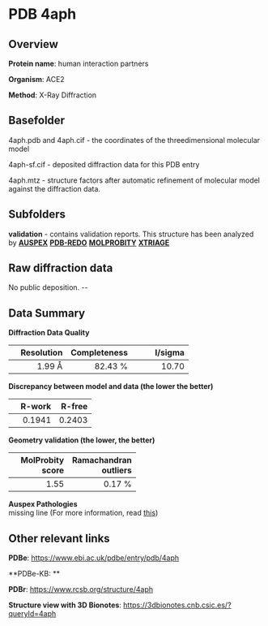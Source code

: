 # PDB 4aph

## Overview

**Protein name**: human interaction partners

**Organism**: ACE2

**Method**: X-Ray Diffraction



## Basefolder

4aph.pdb and 4aph.cif - the coordinates of the threedimensional molecular model

4aph-sf.cif - deposited diffraction data for this PDB entry

4aph.mtz - structure factors after automatic refinement of molecular model against the diffraction data.

## Subfolders





**validation** - contains validation reports. This structure has been analyzed by [**AUSPEX**](https://github.com/thorn-lab/coronavirus_structural_task_force/tree/master/pdb/human_interaction_partners/ACE2/4aph/validation/auspex) [**PDB-REDO**](https://github.com/thorn-lab/coronavirus_structural_task_force/tree/master/pdb/human_interaction_partners/ACE2/4aph/validation/pdb-redo) [**MOLPROBITY**](https://github.com/thorn-lab/coronavirus_structural_task_force/tree/master/pdb/human_interaction_partners/ACE2/4aph/validation/molprobity) [**XTRIAGE**](https://github.com/thorn-lab/coronavirus_structural_task_force/blob/master/pdb/human_interaction_partners/ACE2/4aph/validation/Xtriage_output.log)  



## Raw diffraction data

No public deposition. --<br> 

## Data Summary
**Diffraction Data Quality**

|   | Resolution | Completeness| I/sigma |
|---|-------------:|----------------:|--------------:|
|   |1.99 Å|82.43 %|<img width=50/>10.70|

**Discrepancy between model and data (the lower the better)**

|   | **R-work**| **R-free**   
|---|-------------:|----------------:|           
||  0.1941|  0.2403|

**Geometry validation (the lower, the better)**

|   |**MolProbity<br>score**| **Ramachandran<br>outliers** 
|---|-------------:|----------------:|
||  1.55|  0.17 %|

**Auspex Pathologies**<br> missing line (For more information, read [this](https://github.com/thorn-lab/coronavirus_structural_task_force/blob/master/pdb/human_interaction_partners/ACE2/4aph/validation/auspex/4aph_auspex_comments.txt))

 



## Other relevant links 
**PDBe**:  https://www.ebi.ac.uk/pdbe/entry/pdb/4aph

**PDBe-KB: ** 
 
**PDBr**: https://www.rcsb.org/structure/4aph 

**Structure view with 3D Bionotes**: https://3dbionotes.cnb.csic.es/?queryId=4aph

